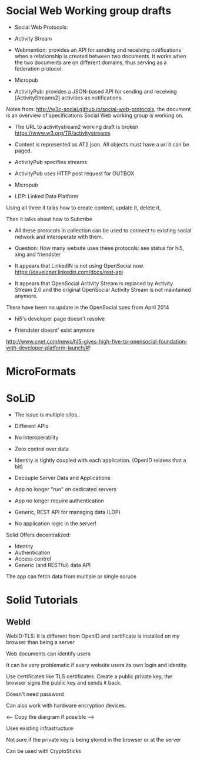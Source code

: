 Social Web Working group drafts
===============================

* Social Web Protocols:

* Activity Stream

* Webmention: provides an API for sending and receiving notifications when a
  relationship is created between two documents. It works when the two
documents are on different domains, thus serving as a federation protocol.

* Micropub

* ActivityPub: provides a JSON-based API for sending and receiving
  [ActivityStreams2] activities as notifications.


Notes from: http://w3c-social.github.io/social-web-protocols, the document is
an overview of specifications Social Web working group is working on.

* The URL to activitystream2 working draft is broken https://www.w3.org/TR/activitystreams

* Content is represented as AT2 json. All objects must have a url it can be paged.

* ActivityPub specifies streams

* ActivityPub uses HTTP post request for OUTBOX

* Micropub

* LDP: Linked Data Platform

Using all three it talks how to create content, update it, delete it,

Then it talks about how to Subcribe

* All these protocols in collection can be used to connect to existing social
  network and interoperate with them.

* Question: How many website uses these protocols: see status for hi5, xing and
  friendster

* It appears that LinkedIN is not using OpenSocial now.
  https://developer.linkedin.com/docs/rest-api

* It appears that OpenSocial Activity Stream is replaced by Activity Stream 2.0
  and the original OpenSocial Activity Stream is not maintained anymore.

There have been no update in the OpenSocial spec from April 2014

* hi5's developer page doesn't resolve

* Friendster doesnt' exist anymore


http://www.cnet.com/news/hi5-gives-high-five-to-opensocial-foundation-with-developer-platform-launch/#!

MicroFormats
============

SoLiD
=====

* The issue is multiple silos..

* Different APIs
* No interoperablity
* Zero control over data
* Identity is tightly coupled with each application. (OpenID relaxes that a bit)

* Decouple Server Data and Applications
* App no longer "run" on dedicated servers
* App no longer require authentication
* Generic, REST API for managing data (LDP)
* No application logic in the server!


Solid Offers decentralized:
* Identity
* Authentication
* Access control
* Generic (and RESTful) data API

The app can fetch data from multiple or single soruce


Solid Tutorials
===============



WebId
-----
WebID-TLS: It is different from OpenID and certificate is installed on my
browser than being a server

Web documents can identify users

It can be very problematic if every website users its own login and identity.

Use certificates like TLS certificates. Create a public private key, the
browser signs the public key and sends it back.

Doesn't need password

Can also work with hardware encryption devices.

<-- Copy the diargram if possible -->

Uses existing infrastructure

Not sure if the private key is being stored in the browser or at the server

Can be used with CryptoSticks

